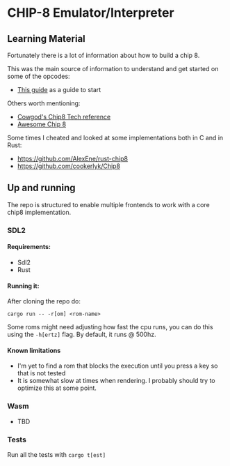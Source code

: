 # CHIP-8 Emulator/Interpreter

## Learning Material

Fortunately there is a lot of information about how to build a chip 8.

This was the main source of information to understand and get started on some of the opcodes:

- [This guide](www.multigesture.net/articles/how-to-write-an-emulator-chip-8-interpreter/) as a guide to start

Others worth mentioning:

- [Cowgod's Chip8 Tech reference](http://devernay.free.fr/hacks/chip8/C8TECH10.HTM)
- [Awesome Chip 8](https://chip-8.github.io/links/)

Some times I cheated and looked at some implementations both in C and in Rust:

- https://github.com/AlexEne/rust-chip8
- https://github.com/cookerlyk/Chip8

## Up and running

The repo is structured to enable multiple frontends to work with a core chip8 implementation. 

### SDL2

#### Requirements:

- Sdl2
- Rust

#### Running it:

After cloning the repo do:

`cargo run -- -r[om] <rom-name>`

Some roms might need adjusting how fast the cpu runs, you can do this using the `-h[ertz]` flag. By default, it runs @ 500hz.

#### Known limitations

- I'm yet to find a rom that blocks the execution until you press a key so that is not tested
- It is somewhat slow at times when rendering. I probably should try to optimize this at some point.

### Wasm

- TBD

### Tests

Run all the tests with `cargo t[est]`
